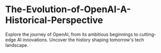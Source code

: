 # The-Evolution-of-OpenAI-A-Historical-Perspective
Explore the journey of OpenAI, from its ambitious beginnings to cutting-edge AI innovations. Uncover the history shaping tomorrow's tech landscape.

